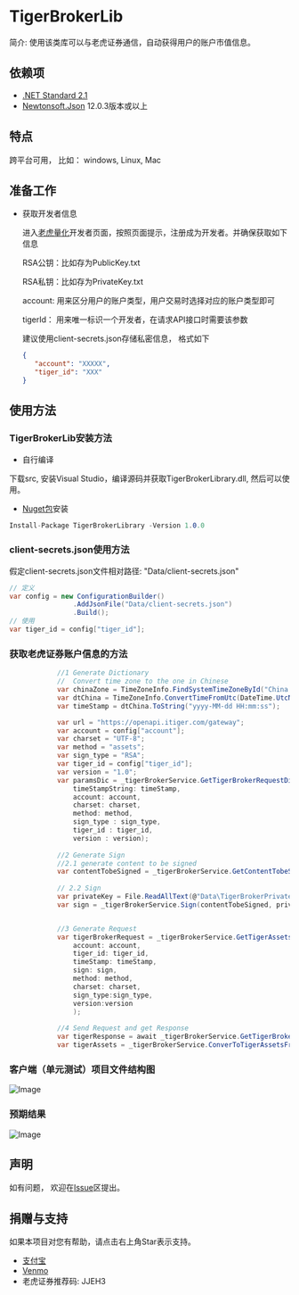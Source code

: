# TigerBrokerLib

简介: 使用该类库可以与老虎证券通信，自动获得用户的账户市值信息。 





## 依赖项

- [.NET Standard 2.1](https://dotnet.microsoft.com/download/dotnet-framework)
- [Newtonsoft.Json](https://github.com/JamesNK/Newtonsoft.Json) 12.0.3版本或以上



## 特点

跨平台可用， 比如： windows, Linux, Mac



## 准备工作

- 获取开发者信息

  进入[老虎量化](https://quant.itiger.com/openapi/py-docs/zh-cn/docs/intro/quickstart.html)开发者页面，按照页面提示，注册成为开发者。并确保获取如下信息

  RSA公钥：比如存为PublicKey.txt

  RSA私钥：比如存为PrivateKey.txt

  account: 用来区分用户的账户类型，用户交易时选择对应的账户类型即可

  tigerId： 用来唯一标识一个开发者，在请求API接口时需要该参数

  建议使用client-secrets.json存储私密信息， 格式如下
  
  ```json
  {
     "account": "XXXXX",
     "tiger_id": "XXX"
  }
  ```
  
  
  
  

## 使用方法

### TigerBrokerLib安装方法

-  自行编译

下载src, 安装Visual Studio，编译源码并获取TigerBrokerLibrary.dll, 然后可以使用。



- [Nuget包](https://www.nuget.org/packages/TigerBrokerLibrary/)安装

```c#
Install-Package TigerBrokerLibrary -Version 1.0.0
```



### client-secrets.json使用方法

假定client-secrets.json文件相对路径: "Data/client-secrets.json"

```c#
// 定义
var config = new ConfigurationBuilder()
                .AddJsonFile("Data/client-secrets.json")
                .Build();
// 使用
var tiger_id = config["tiger_id"];
```



### 获取老虎证券账户信息的方法
```c#
            //1 Generate Dictionary
            //  Convert time zone to the one in Chinese
            var chinaZone = TimeZoneInfo.FindSystemTimeZoneById("China Standard Time");
            var dtChina = TimeZoneInfo.ConvertTimeFromUtc(DateTime.UtcNow.Date, chinaZone);
            var timeStamp = dtChina.ToString("yyyy-MM-dd HH:mm:ss");

            var url = "https://openapi.itiger.com/gateway";
            var account = config["account"];
            var charset = "UTF-8";
            var method = "assets";
            var sign_type = "RSA";
            var tiger_id = config["tiger_id"];
            var version = "1.0";
            var paramsDic = _tigerBrokerService.GetTigerBrokerRequestDictionary(
                timeStampString: timeStamp, 
                account: account, 
                charset: charset, 
                method: method,
                sign_type : sign_type,
                tiger_id : tiger_id, 
                version : version);
    
            //2 Generate Sign
            //2.1 generate content to be signed
            var contentTobeSigned = _tigerBrokerService.GetContentTobeSigned(paramsDic);
    
            // 2.2 Sign
            var privateKey = File.ReadAllText(@"Data\TigerBrokerPrivateKey.txt");
            var sign = _tigerBrokerService.Sign(contentTobeSigned, privateKey);


            //3 Generate Request
            var tigerBrokerRequest = _tigerBrokerService.GetTigerAssetsRequest(
                account: account,
                tiger_id: tiger_id,
                timeStamp: timeStamp,
                sign: sign,
                method: method,
                charset: charset,
                sign_type:sign_type,
                version:version
                ); 
    
            //4 Send Request and get Response
            var tigerResponse = await _tigerBrokerService.GetTigerBrokerAssetsModelAsync(url,tigerBrokerRequest);
            var tigerAssets = _tigerBrokerService.ConverToTigerAssetsFromTigerAssetsResponse(tigerResponse);
```



### 客户端（单元测试）项目文件结构图

![Image](https://github.com/memoryfraction/TigerBrokerLib/blob/main/images/UnitTestFilesOrganization.png?raw=true)



### 预期结果

![Image](https://github.com/memoryfraction/TigerBrokerLib/blob/main/images/ExpectResult.png?raw=true)



## 声明
如有问题， 欢迎在[Issue](https://github.com/memoryfraction/TigerBrokerLib/issues)区提出。



## 捐赠与支持
如果本项目对您有帮助，请点击右上角Star表示支持。
- [支付宝](https://github.com/memoryfraction/TigerBrokerLib/blob/main/images/%E6%94%AF%E4%BB%98%E5%AE%9D%E4%BA%8C%E7%BB%B4%E7%A0%81.jpg?raw=true)
- [Venmo](https://github.com/memoryfraction/TigerBrokerLib/blob/main/images/Venmo.jpg)
- 老虎证券推荐码: JJEH3

